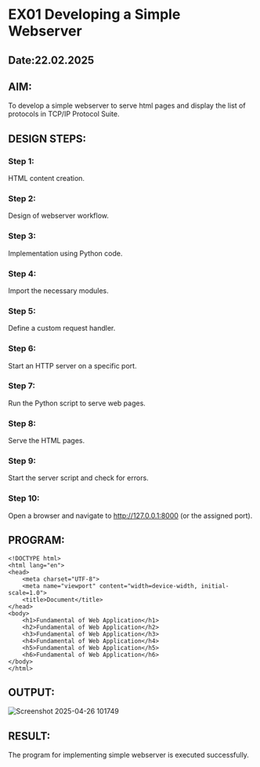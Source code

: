 # EX01 Developing a Simple Webserver
## Date:22.02.2025

## AIM:
To develop a simple webserver to serve html pages and display the list of protocols in TCP/IP Protocol Suite.

## DESIGN STEPS:
### Step 1: 
HTML content creation.

### Step 2:
Design of webserver workflow.

### Step 3:
Implementation using Python code.

### Step 4:
Import the necessary modules.

### Step 5:
Define a custom request handler.

### Step 6:
Start an HTTP server on a specific port.

### Step 7:
Run the Python script to serve web pages.

### Step 8:
Serve the HTML pages.

### Step 9:
Start the server script and check for errors.

### Step 10:
Open a browser and navigate to http://127.0.0.1:8000 (or the assigned port).

## PROGRAM:
```
<!DOCTYPE html>
<html lang="en">
<head>
    <meta charset="UTF-8">
    <meta name="viewport" content="width=device-width, initial-scale=1.0">
    <title>Document</title>
</head>
<body>
    <h1>Fundamental of Web Application</h1>
    <h2>Fundamental of Web Application</h2>
    <h3>Fundamental of Web Application</h3>
    <h4>Fundamental of Web Application</h4>
    <h5>Fundamental of Web Application</h5>
    <h6>Fundamental of Web Application</h6>
</body>
</html>
```


## OUTPUT:
![Screenshot 2025-04-26 101749](https://github.com/user-attachments/assets/2cb0f8a6-6d0f-4a65-a4e5-87bb74e9892d)



## RESULT:
The program for implementing simple webserver is executed successfully.
